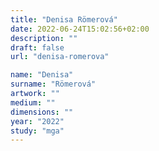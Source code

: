 ```yaml
---
title: "Denisa Römerová"
date: 2022-06-24T15:02:56+02:00
description: ""
draft: false
url: "denisa-romerova"

name: "Denisa"
surname: "Römerová"
artwork: ""
medium: ""
dimensions: ""
year: "2022"
study: "mga"
---
```

